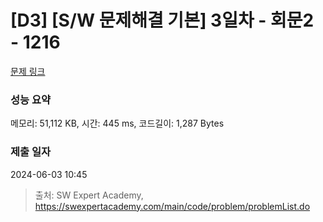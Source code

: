 # [D3] [S/W 문제해결 기본] 3일차 - 회문2 - 1216 

[문제 링크](https://swexpertacademy.com/main/code/problem/problemDetail.do?contestProbId=AV14Rq5aABUCFAYi) 

### 성능 요약

메모리: 51,112 KB, 시간: 445 ms, 코드길이: 1,287 Bytes

### 제출 일자

2024-06-03 10:45



> 출처: SW Expert Academy, https://swexpertacademy.com/main/code/problem/problemList.do
